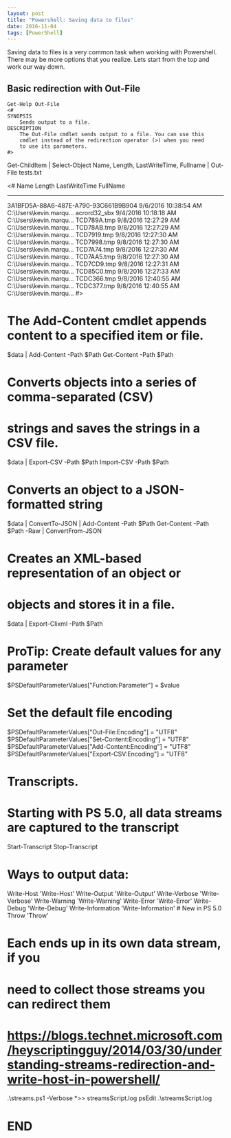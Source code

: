 ```yaml
---
layout: post
title: "Powershell: Saving data to files"
date: 2016-11-04
tags: [PowerShell]
---
```


Saving data to files is a very common task when working with Powershell. There may be more options that you realize. Lets start from the top and work our way down.

## Basic redirection with Out-File

    Get-Help Out-File
    <#
    SYNOPSIS
        Sends output to a file.
    DESCRIPTION
        The Out-File cmdlet sends output to a file. You can use this 
        cmdlet instead of the redirection operator (>) when you need 
        to use its parameters.
    #> 
 
 
Get-ChildItem | Select-Object Name, Length, LastWriteTime, Fullname | Out-File tests.txt 

<#
 Name                                         Length  LastWriteTime          FullName               
----                                         ------  -------------          --------               
3A1BFD5A-88A6-487E-A790-93C661B9B904                 9/6/2016 10:38:54 AM   C:\Users\kevin.marqu...
acrord32_sbx                                         9/4/2016 10:18:18 AM   C:\Users\kevin.marqu...
TCD789A.tmp                                          9/8/2016 12:27:29 AM   C:\Users\kevin.marqu...
TCD78AB.tmp                                          9/8/2016 12:27:29 AM   C:\Users\kevin.marqu...
TCD7919.tmp                                          9/8/2016 12:27:30 AM   C:\Users\kevin.marqu...
TCD7998.tmp                                          9/8/2016 12:27:30 AM   C:\Users\kevin.marqu...
TCD7A74.tmp                                          9/8/2016 12:27:30 AM   C:\Users\kevin.marqu...
TCD7AA5.tmp                                          9/8/2016 12:27:30 AM   C:\Users\kevin.marqu...
TCD7CD9.tmp                                          9/8/2016 12:27:31 AM   C:\Users\kevin.marqu...
TCD85C0.tmp                                          9/8/2016 12:27:33 AM   C:\Users\kevin.marqu...
TCDC366.tmp                                          9/8/2016 12:40:55 AM   C:\Users\kevin.marqu...
TCDC377.tmp                                          9/8/2016 12:40:55 AM   C:\Users\kevin.marqu... 
#>


# The Add-Content cmdlet appends content to a specified item or file.
$data | Add-Content -Path $Path 
Get-Content -Path $Path 


# Converts objects into a series of comma-separated (CSV) 
# strings and saves the strings in a CSV file.
$data | Export-CSV -Path $Path 
Import-CSV -Path $Path 


# Converts an object to a JSON-formatted string
$data | ConvertTo-JSON | Add-Content  -Path $Path 
Get-Content -Path $Path -Raw | ConvertFrom-JSON 


# Creates an XML-based representation of an object or 
# objects and stores it in a file.
$data | Export-Clixml -Path $Path 



# ProTip: Create default values for any parameter 
$PSDefaultParameterValues["Function:Parameter"]  = $value 

# Set the default file encoding
$PSDefaultParameterValues["Out-File:Encoding"]    = "UTF8"
$PSDefaultParameterValues["Set-Content:Encoding"] = "UTF8"
$PSDefaultParameterValues["Add-Content:Encoding"] = "UTF8"
$PSDefaultParameterValues["Export-CSV:Encoding"]  = "UTF8" 


# Transcripts.
# Starting with PS 5.0, all data streams are captured to the transcript 
Start-Transcript
Stop-Transcript 

# Ways to output data:
Write-Host    'Write-Host'
Write-Output  'Write-Output'
Write-Verbose 'Write-Verbose'
Write-Warning 'Write-Warning'
Write-Error   'Write-Error'
Write-Debug   'Write-Debug'
Write-Information 'Write-Information' # New in PS 5.0
Throw 'Throw'

# Each ends up in its own data stream, if you 
# need to collect those streams you can redirect them
# https://blogs.technet.microsoft.com/heyscriptingguy/2014/03/30/understanding-streams-redirection-and-write-host-in-powershell/

.\streams.ps1 -Verbose *>> streamsScript.log
psEdit .\streamsScript.log

# END
